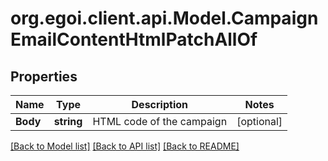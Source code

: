 
# org.egoi.client.api.Model.CampaignEmailContentHtmlPatchAllOf

## Properties

Name | Type | Description | Notes
------------ | ------------- | ------------- | -------------
**Body** | **string** | HTML code of the campaign | [optional] 

[[Back to Model list]](../README.md#documentation-for-models)
[[Back to API list]](../README.md#documentation-for-api-endpoints)
[[Back to README]](../README.md)

